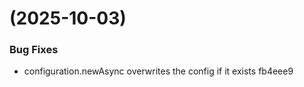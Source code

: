 #  (2025-10-03)


### Bug Fixes

* configuration.newAsync overwrites the config if it exists fb4eee9




